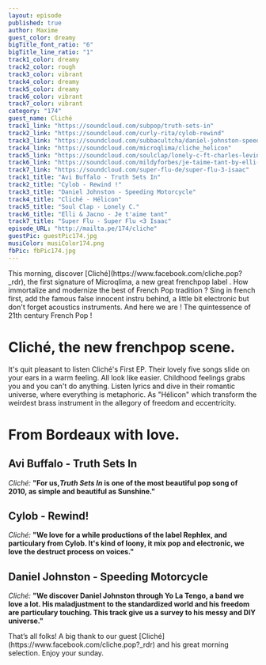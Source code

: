 ```yaml
---
layout: episode
published: true
author: Maxime
guest_color: dreamy
bigTitle_font_ratio: "6"
bigTitle_line_ratio: "1"
track1_color: dreamy
track2_color: rough
track3_color: vibrant
track4_color: dreamy
track5_color: dreamy
track6_color: vibrant
track7_color: vibrant
category: "174"
guest_name: Cliché
track1_link: "https://soundcloud.com/subpop/truth-sets-in"
track2_link: "https://soundcloud.com/curly-rita/cylob-rewind"
track3_link: "https://soundcloud.com/subbacultcha/daniel-johnston-speeding-motorcycle"
track4_link: "https://soundcloud.com/microqlima/cliche_helicon"
track5_link: "https://soundcloud.com/soulclap/lonely-c-ft-charles-levine"
track6_link: "https://soundcloud.com/mildyforbes/je-taime-tant-by-elli-jacno"
track7_link: "https://soundcloud.com/super-flu-de/super-flu-3-isaac"
track1_title: "Avi Buffalo - Truth Sets In"
track2_title: "Cylob - Rewind !"
track3_title: "Daniel Johnston - Speeding Motorcycle"
track4_title: "Cliché - Hélicon"
track5_title: "Soul Clap - Lonely C."
track6_title: "Elli & Jacno - Je t'aime tant"
track7_title: "Super Flu - Super Flu <3 Isaac"
episode_URL: "http://mailta.pe/174/cliche"
guestPic: guestPic174.jpg
musiColor: musiColor174.png
fbPic: fbPic174.jpg
---
```


<p id="introduction">This morning, discover [Cliché](https://www.facebook.com/cliche.pop?_rdr), the first signature of Microqlima, a new great frenchpop label . How immortalize and modernize the best of French Pop tradition ? Sing in french first, add the famous false innocent instru behind, a little bit electronic but don't forget acoustics instruments. And here we are ! The quintessence of 21th century French Pop ! </p>

# Cliché, the new frenchpop scene.

It's quit pleasant to listen Cliché's First EP. Their lovely five songs slide on your ears in a warm feeling. All look like easier. Childhood feelings grabs you and you can't do anything. Listen lyrics and dive in their romantic universe, where everything is metaphoric. As "Hélicon" which transform the weirdest brass instrument in the allegory of freedom and eccentricity.  

# From Bordeaux with love.
 
## Avi Buffalo - Truth Sets In
_Cliché:_ **"**For us,_Truth Sets In_ is one of the most beautiful pop song of 2010, as simple and beautiful as Sunshine.**"**
 
## Cylob - Rewind!
_Cliché:_ **"**We love for a while productions of the label Rephlex, and particulary from Cylob. It's kind of loony, it mix pop and electronic, we love the destruct process on voices.**"**
 
## Daniel Johnston - Speeding Motorcycle
_Cliché:_ **"**We discover Daniel Johnston through Yo La Tengo, a band we love a lot. His maladjustment to the standardized world and his freedom are particulary touching. This track give us a survey to his messy and DIY universe.**"** 
 
<p id="outroduction">
That’s all folks! A big thank to our guest [Cliché](https://www.facebook.com/cliche.pop?_rdr) and his great morning selection. Enjoy your sunday.
</p>